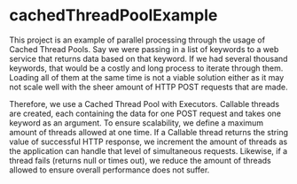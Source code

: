 # cachedThreadPoolExample

This project is an example of parallel processing through the usage of Cached Thread Pools. 
Say we were passing in a list of keywords to a web service that returns data based on that keyword. 
If we had several thousand keywords, that would be a costly and long process to iterate through them. 
Loading all of them at the same time is not a viable solution either as it may not scale well with the sheer amount of 
HTTP POST requests that are made. 

Therefore, we use a Cached Thread Pool with Executors. Callable threads are created, each containing the data for one POST 
request and takes one keyword as an argument. 
To ensure scalability, we define a maximum amount of threads allowed at one time. If a Callable thread returns the string 
value of successful HTTP response, we increment the amount of threads as the application can handle that level of 
simultaneous requests. Likewise, if a thread fails (returns null or times out), we reduce the amount of threads allowed to
ensure overall performance does not suffer.
